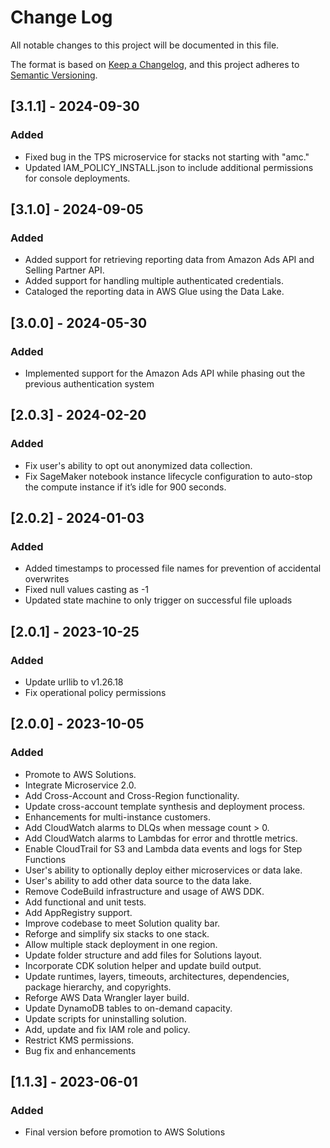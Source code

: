 # Change Log

All notable changes to this project will be documented in this file.

The format is based on [Keep a Changelog](https://keepachangelog.com/en/1.0.0/),
and this project adheres to [Semantic Versioning](https://semver.org/spec/v2.0.0.html).

## [3.1.1] - 2024-09-30

### Added

- Fixed bug in the TPS microservice for stacks not starting with "amc."
- Updated IAM_POLICY_INSTALL.json to include additional permissions for console deployments.

## [3.1.0] - 2024-09-05

### Added

- Added support for retrieving reporting data from Amazon Ads API and Selling Partner API.
- Added support for handling multiple authenticated credentials.
- Cataloged the reporting data in AWS Glue using the Data Lake.

## [3.0.0] - 2024-05-30

### Added

- Implemented support for the Amazon Ads API while phasing out the previous authentication system

## [2.0.3] - 2024-02-20

### Added

- Fix user's ability to opt out anonymized data collection.
- Fix SageMaker notebook instance lifecycle configuration to auto-stop the compute instance if it’s idle for 900 seconds.

## [2.0.2] - 2024-01-03

### Added

- Added timestamps to processed file names for prevention of accidental overwrites
- Fixed null values casting as -1
- Updated state machine to only trigger on successful file uploads

## [2.0.1] - 2023-10-25

### Added

- Update urllib to v1.26.18
- Fix operational policy permissions

## [2.0.0] - 2023-10-05

### Added

- Promote to AWS Solutions.
- Integrate Microservice 2.0.
- Add Cross-Account and Cross-Region functionality.
- Update cross-account template synthesis and deployment process.
- Enhancements for multi-instance customers.
- Add CloudWatch alarms to DLQs when message count > 0.
- Add CloudWatch alarms to Lambdas for error and throttle metrics.
- Enable CloudTrail for S3 and Lambda data events and logs for Step Functions
- User's ability to optionally deploy either microservices or data lake.
- User's ability to add other data source to the data lake.
- Remove CodeBuild infrastructure and usage of AWS DDK.
- Add functional and unit tests.
- Add AppRegistry support.
- Improve codebase to meet Solution quality bar.
- Reforge and simplify six stacks to one stack.
- Allow multiple stack deployment in one region.
- Update folder structure and add files for Solutions layout.
- Incorporate CDK solution helper and update build output.
- Update runtimes, layers, timeouts, architectures, dependencies, package hierarchy, and copyrights.
- Reforge AWS Data Wrangler layer build.
- Update DynamoDB tables to on-demand capacity.
- Update scripts for uninstalling solution.
- Add, update and fix IAM role and policy.
- Restrict KMS permissions.
- Bug fix and enhancements

## [1.1.3] - 2023-06-01

### Added

- Final version before promotion to AWS Solutions
